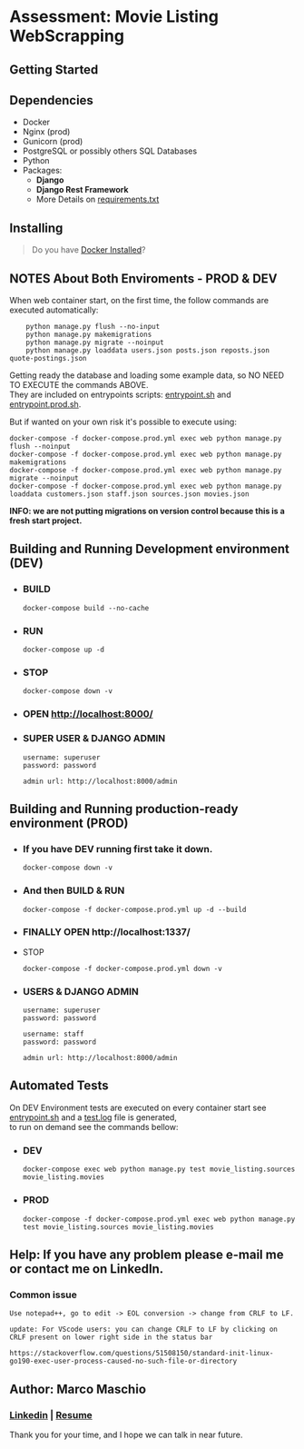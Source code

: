 # Assessment: Movie Listing WebScrapping

## Getting Started

## Dependencies

* Docker
* Nginx (prod)
* Gunicorn (prod)
* PostgreSQL or possibly others SQL Databases
* Python
* Packages:
  * **Django**
  * **Django Rest Framework**
  * More Details on [requirements.txt](movie_listing/requirements.txt)

## Installing

> Do you have [Docker Installed](https://www.docker.com/)?

## NOTES About Both Enviroments - PROD & DEV

When web container start, on the first time, the follow commands are executed automatically:

```commandline
    python manage.py flush --no-input
    python manage.py makemigrations
    python manage.py migrate --noinput
    python manage.py loaddata users.json posts.json reposts.json quote-postings.json
```

Getting ready the database and loading some example data, so NO NEED TO EXECUTE the commands ABOVE.\
They are included on entrypoints scripts: [entrypoint.sh](movie_listing/entrypoint.sh) and [entrypoint.prod.sh](movie_listing/entrypoint.prod.sh).

But if wanted on your own risk it's possible to execute using:

```commandline
docker-compose -f docker-compose.prod.yml exec web python manage.py flush --noinput
docker-compose -f docker-compose.prod.yml exec web python manage.py makemigrations
docker-compose -f docker-compose.prod.yml exec web python manage.py migrate --noinput
docker-compose -f docker-compose.prod.yml exec web python manage.py loaddata customers.json staff.json sources.json movies.json
```

**INFO: we are not putting migrations on version control because this is a fresh start project.**

## Building and Running Development environment (DEV)

* ### BUILD
  
  ````commandline  
  docker-compose build --no-cache
  ````

* ### RUN
  
  ````commandline
  docker-compose up -d
  ````

* ### STOP
  
  ````commandline
  docker-compose down -v
  ````

* ### OPEN <http://localhost:8000/>

* ### SUPER USER & DJANGO ADMIN
  
  ```comment
  username: superuser
  password: password
  
  admin url: http://localhost:8000/admin
  ```

## Building and Running production-ready environment (PROD)

* ### If you have DEV running first take it down.

  ````commandline
  docker-compose down -v
  ````

* ### And then BUILD & RUN
  
  ````commandline
  docker-compose -f docker-compose.prod.yml up -d --build
  ````

* ### FINALLY OPEN http://localhost:1337/
  
* STOP
  
  ````commandline
  docker-compose -f docker-compose.prod.yml down -v
  ````

* ### USERS & DJANGO ADMIN
  
  ```comment
  username: superuser
  password: password
  
  username: staff
  password: password
  
  admin url: http://localhost:8000/admin
  ```

## Automated Tests

On DEV Environment tests are executed on every container start see [entrypoint.sh](movie_listing/entrypoint.sh) and a [test.log](movie_listing/test.log) file is generated,\
to run on demand see the commands bellow:

* ### DEV
  
  ````commandline
  docker-compose exec web python manage.py test movie_listing.sources movie_listing.movies
  ````

* ### PROD
  
  ````commandline
  docker-compose -f docker-compose.prod.yml exec web python manage.py test movie_listing.sources movie_listing.movies
  ````

## Help: If you have any problem please e-mail me or contact me on LinkedIn.

### Common issue

```comment
Use notepad++, go to edit -> EOL conversion -> change from CRLF to LF.

update: For VScode users: you can change CRLF to LF by clicking on CRLF present on lower right side in the status bar

https://stackoverflow.com/questions/51508150/standard-init-linux-go190-exec-user-process-caused-no-such-file-or-directory
```

## Author: Marco Maschio

### [Linkedin](https://linkedin.com/in/marcoantonioms) | [Resume](https://falamarcao.github.io/resume/)

Thank you for your time, and I hope we can talk in near future.

